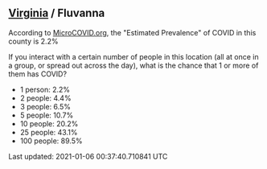 
## [Virginia](/united-states/virginia) / Fluvanna

According to [MicroCOVID.org](http://microcovid.org),
the "Estimated Prevalence" of COVID in this county is 2.2%

If you interact with a certain number of people in this location
(all at once in a group, or spread out across the day), what is the chance that
1 or more of them has COVID?

- 1 person: 2.2%
- 2 people: 4.4%
- 3 people: 6.5%
- 5 people: 10.7%
- 10 people: 20.2%
- 25 people: 43.1%
- 100 people: 89.5%

Last updated: 2021-01-06 00:37:40.710841 UTC
